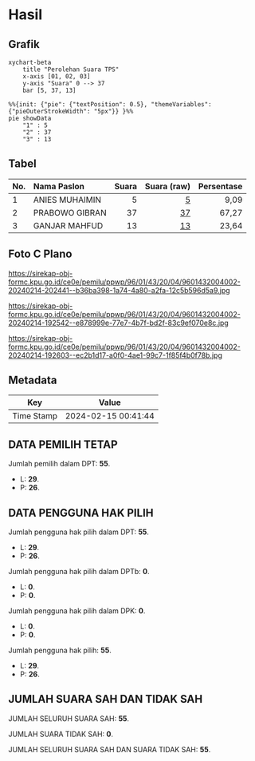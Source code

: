 # Hasil

## Grafik

```mermaid
xychart-beta
    title "Perolehan Suara TPS"
    x-axis [01, 02, 03]
    y-axis "Suara" 0 --> 37
    bar [5, 37, 13]
```

```mermaid
%%{init: {"pie": {"textPosition": 0.5}, "themeVariables": {"pieOuterStrokeWidth": "5px"}} }%%
pie showData
    "1" : 5
    "2" : 37
    "3" : 13
```

## Tabel

| No. | Nama Paslon    | Suara | Suara (raw) | Persentase |
|:--- |:-------------- | -----:| -----------:| ----------:|
| 1   | ANIES MUHAIMIN | 5     | [5][p-1]    | 9,09       |
| 2   | PRABOWO GIBRAN | 37    | [37][p-2]   | 67,27      |
| 3   | GANJAR MAHFUD  | 13    | [13][p-3]   | 23,64      |


[p-1]: https://github.com/gigit-pemilu/pemilu-2024-96-papua-barat-daya/blob/main/pilpres/hitung-suara/sub/96-papua-barat-daya/sub/01-sorong/sub/43-sorong/sub/2004-kagiwala/sub/002-tps/sub/paslon-1.txt
[p-2]: https://github.com/gigit-pemilu/pemilu-2024-96-papua-barat-daya/blob/main/pilpres/hitung-suara/sub/96-papua-barat-daya/sub/01-sorong/sub/43-sorong/sub/2004-kagiwala/sub/002-tps/sub/paslon-2.txt
[p-3]: https://github.com/gigit-pemilu/pemilu-2024-96-papua-barat-daya/blob/main/pilpres/hitung-suara/sub/96-papua-barat-daya/sub/01-sorong/sub/43-sorong/sub/2004-kagiwala/sub/002-tps/sub/paslon-3.txt

## Foto C Plano

https://sirekap-obj-formc.kpu.go.id/ce0e/pemilu/ppwp/96/01/43/20/04/9601432004002-20240214-202441--b36ba398-1a74-4a80-a2fa-12c5b596d5a9.jpg

https://sirekap-obj-formc.kpu.go.id/ce0e/pemilu/ppwp/96/01/43/20/04/9601432004002-20240214-192542--e878999e-77e7-4b7f-bd2f-83c9ef070e8c.jpg

https://sirekap-obj-formc.kpu.go.id/ce0e/pemilu/ppwp/96/01/43/20/04/9601432004002-20240214-192603--ec2b1d17-a0f0-4ae1-99c7-1f85f4b0f78b.jpg


## Metadata

| Key        | Value               |
| ---------- | ------------------- |
| Time Stamp | 2024-02-15 00:41:44 |


## DATA PEMILIH TETAP

Jumlah pemilih dalam DPT: **55**.
 * L: **29**.
 * P: **26**.

## DATA PENGGUNA HAK PILIH

Jumlah pengguna hak pilih dalam DPT: **55**.
 * L: **29**.
 * P: **26**.

Jumlah pengguna hak pilih dalam DPTb: **0**.
 * L: **0**.
 * P: **0**.

Jumlah pengguna hak pilih dalam DPK: **0**.
 * L: **0**.
 * P: **0**.

Jumlah pengguna hak pilih: **55**.
 * L: **29**.
 * P: **26**.

## JUMLAH SUARA SAH DAN TIDAK SAH

JUMLAH SELURUH SUARA SAH: **55**.

JUMLAH SUARA TIDAK SAH: **0**.

JUMLAH SELURUH SUARA SAH DAN SUARA TIDAK SAH: **55**.


